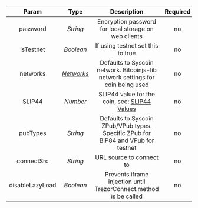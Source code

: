 |              Param               |   Type    |                         Description                          | Required |
| :------------------------------: | :-------: | :----------------------------------------------------------: | :------: |
| password  |           *String*            |     Encryption password for local storage on web clients     |    no    |
| isTestnet |           *Boolean*           |              If using testnet set this to true               |    no    |
| networks  | [*Networks*](/docs/dev-resources/documentation/javascript-sdk-ref/types#networks) | Defaults to Syscoin network. Bitcoinjs-lib network settings for coin being used |    no    |
|  SLIP44   |           *Number*            | SLIP44 value for the coin, see: [SLIP44 Values](https://github.com/satoshilabs/slips/blob/master/slip-0044.md) |    no    |
| pubTypes  |           *String*            | Defaults to Syscoin ZPub/VPub types. Specific ZPub for BIP84 and VPub for testnet |    no    |
| connectSrc | *String* | URL source to connect to | no |
| disableLazyLoad | *Boolean* | Prevents iframe injection until TrezorConnect.method is be called | no |

